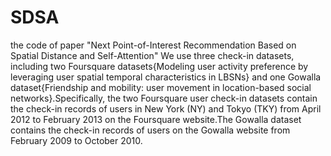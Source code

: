 # SDSA
the code of paper "Next Point-of-Interest Recommendation Based on Spatial Distance and Self-Attention"
We use three check-in datasets, including two Foursquare datasets{Modeling user activity preference by leveraging user spatial temporal characteristics in LBSNs} and one Gowalla dataset{Friendship and mobility: user movement in location-based social networks}.Specifically, the two Foursquare user check-in datasets contain the check-in records of users in New York (NY) and Tokyo (TKY) from April 2012 to February 2013 on the Foursquare website.The Gowalla dataset contains the check-in records of users on the Gowalla website from February 2009 to October 2010.
